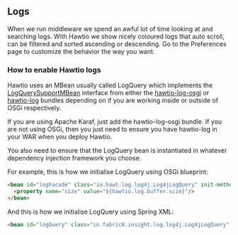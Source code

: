 ## Logs

When we run middleware we spend an awful lot of time looking at and searching logs. With Hawtio we show nicely coloured logs that auto scroll, can be filtered and sorted ascending or descending. Go to the Preferences page to customize the behavior the way you want.

### How to enable Hawtio logs

Hawtio uses an MBean usually called LogQuery which implements the [LogQuerySupportMBean](https://github.com/hawtio/hawtio/blob/master/hawtio-log/src/main/java/io/hawt/log/support/LogQuerySupportMBean.java) interface from either the [hawtio-log-osgi](https://github.com/hawtio/hawtio/tree/master/hawtio-log-osgi) or [hawtio-log](https://github.com/hawtio/hawtio/tree/master/hawtio-log) bundles depending on if you are working inside or outside of OSGi respectively.

If you are using Apache Karaf, just add the hawtio-log-osgi bundle. If you are not using OSGi, then you just need to ensure you have hawtio-log in your WAR when you deploy Hawtio.

You also need to ensure that the LogQuery bean is instantiated in whatever dependency injection framework you choose.

For example, this is how we initialise LogQuery using OSGi blueprint:

```html
<bean id="logFacade" class="io.hawt.log.log4j.Log4jLogQuery" init-method="start" destroy-method="stop" scope="singleton">
  <property name="size" value="${hawtio.log.buffer.size}"/>
</bean>
```

And this is how we initialise LogQuery using Spring XML:

```html
<bean id="logQuery" class="io.fabric8.insight.log.log4j.Log4jLogQuery" lazy-init="false" scope="singleton" init-method="start" destroy-method="stop"/>
```
